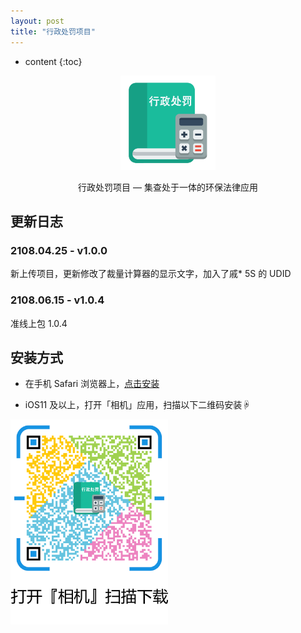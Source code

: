 ```yaml
---
layout: post
title: "行政处罚项目"
---
```


* content
{:toc}
<div align="center"> <img alt="icon" src="https://raw.githubusercontent.com/1ilI/TestMyipa_Resource/master/resource/PunishmentAider/icon.png" width="30%"/> <p>行政处罚项目 — 集查处于一体的环保法律应用</p> </div>






## 更新日志

### 2108.04.25 - v1.0.0

新上传项目，更新修改了裁量计算器的显示文字，加入了戚* 5S 的 UDID

### 2108.06.15 - v1.0.4

准线上包 1.0.4


## 安装方式

* 在手机 Safari 浏览器上，[点击安装](itms-services://?action=download-manifest&url=https://raw.githubusercontent.com/1ilI/TestMyipa_Resource/master/resource/PunishmentAider/manifest.plist)


* iOS11 及以上，打开「相机」应用，扫描以下二维码安装☟

<img alt="downloadImage" src="https://raw.githubusercontent.com/1ilI/TestMyipa_Resource/master/resource/PunishmentAider/download.png" width="50%"/>


<!-- ## 联系我

* 发 QQ
<div>
<a href="tencent://message/?uin=894857383&amp;Site=有事Q我&amp;Menu=yes">  
<img style="border:0px;" src="http://wpa.qq.com/pa?p=1:894857383:13" />
</a>
</div>  

* 打电话 -->

